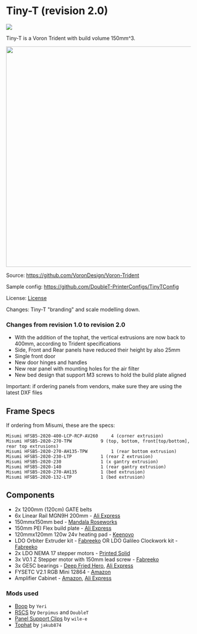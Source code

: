 # Tiny-T (revision 2.0)

[![](https://img.shields.io/discord/825469421346226226?color=teal&label=Tiny-T&logo=discord&logoColor=fafafa)](https://discord.gg/doomcube)


Tiny-T is a Voron Trident with build volume 150mm^3.

<p align="center">
  <img width="600" src="images/new_image1.png">
</p>


Source: https://github.com/VoronDesign/Voron-Trident

Sample config: https://github.com/DoubleT-PrinterConfigs/TinyTConfig

License: [License](./LICENSE.txt)

Changes: Tiny-T "branding" and scale modelling down.


### Changes from revision 1.0 to revision 2.0

- With the addition of the tophat, the vertical extrusions are now back to 400mm, according to Trident specifications
- Side, Front and Rear panels have reduced their height by also 25mm
- Single front door
- New door hinges and handles
- New rear panel with mounting holes for the air filter
- New bed design that support M3 screws to hold the build plate aligned

Important: if ordering panels from vendors, make sure they are using the latest DXF files


## Frame Specs

If ordering from Misumi, these are the specs:

```
Misumi HFSB5-2020-400-LCP-RCP-AV260		4 (corner extrusion)
Misumi HFSB5-2020-270-TPW 			9 (top, bottom, front[top/bottom], rear top extrusions)
Misumi HFSB5-2020-270-AH135-TPW 		1 (rear bottom extrusion)
Misumi HFSB5-2020-230-LTP			1 (rear Z extrusion)
Misumi HFSB5-2020-230				1 (x gantry extrusion)
Misumi HFSB5-2020-140				1 (rear gantry extrusion)
Misumi HFSB5-2020-270-AH135			1 (bed extrusion)
Misumi HFSB5-2020-132-LTP			1 (bed extrusion)
```


## Components

- 2x 1200mm (120cm) GATE belts
- 6x Linear Rail MGN9H 200mm - [Ali Express](https://www.aliexpress.com/item/32773296501.html?spm=a2g0s.9042311.0.0.6ea64c4dDtOd7b)
- 150mmx150mm bed - [Mandala Roseworks](https://www.mandalaroseworks.com/shop/tiny-t)
- 150mm PEI Flex build plate - [Ali Express](https://www.aliexpress.com/item/1005003157344482.html?spm=a2g0s.9042311.0.0.6ea64c4dDtOd7b)
- 120mmx120mm 120w 24v heating pad - [Keenovo](https://keenovo.store/collections/standard-keenovo-silicone-heaters/products/keenovo-square-silicone-heater-3d-printer-build-plate-heatbed-heating-pad?variant=38120586870970)
- LDO Orbiter Extruder kit - [Fabreeko](https://www.fabreeko.com/products/ldo-orbiter-extruder-1-75mm?_pos=1&_sid=68aa9064c&_ss=r) OR LDO Galileo Clockwork kit - [Fabreeko](https://www.fabreeko.com/products/ldo-galileo-clockwork-kit?_pos=1&_sid=3b0226477&_ss=r)
- 2x LDO NEMA 17 stepper motors - [Printed Solid](https://www.printedsolid.com/products/ldo-nema-17-motor-high-temp-180c-ldo-42sth40-2004mah)
- 3x V0.1 Z Stepper motor with 150mm lead screw - [Fabreeko](https://www.fabreeko.com/products/ldo-42sth25-1004cl200evrn-v0-1-z-motor?_pos=9&_sid=546ac732a&_ss=r)
- 3x GE5C bearings - [Deep Fried Hero](https://deepfriedhero.in/products/ge5c-spherical-bushing-plain-bearing?_pos=2&_psq=ge&_ss=e&_v=1.0), [Ali Express](https://www.aliexpress.com/item/1005001493222143.html?spm=a2g0s.9042311.0.0.6ea64c4dDtOd7b)
- FYSETC V2.1 RGB Mini 12864 - [Amazon](https://www.amazon.com/gp/product/B08R9ZH7S2/ref=ppx_yo_dt_b_search_asin_title?ie=UTF8&psc=1)
- Amplifier Cabinet - [Amazon](https://www.amazon.com/gp/product/B00JJ191Z6/ref=ppx_yo_dt_b_search_asin_title?ie=UTF8&psc=1), [Ali Express](https://www.aliexpress.com/item/1005001469045379.html?srcSns=sns_Copy&spreadType=socialShare&bizType=ProductDetail&social_params=20279310410&aff_fcid=7957777e535a4b3c9616ff98efcb0673-1634268662620-05601-_mseXbAP&tt=MG&aff_fsk=_mseXbAP&aff_platform=default&sk=_mseXbAP&aff_trace_key=7957777e535a4b3c9616ff98efcb0673-1634268662620-05601-_mseXbAP&shareId=20279310410&businessType=ProductDetail&platform=AE&terminal_id=d351e39f504144729ff9c69423c32558)




### Mods used


- [Boop](https://github.com/VoronDesign/VoronUsers/tree/master/printer_mods/Ellis/Single_MGN9H_Carriage) by `Yeri`
- [RSCS](https://github.com/VoronDesign/VoronUsers/tree/master/printer_mods/Phalanx/Other-V2-Idlers) by `Derpimus` and `DoubleT`
- [Panel Support Clips](https://github.com/VoronDesign/VoronUsers/tree/master/printer_mods/wile-e1/Deck_Panel_Support_Clips) by `wile-e`
- [Tophat](https://github.com/jakub874/Jakub3DPrinterMods/tree/main/Tophat) by `jakub874`
